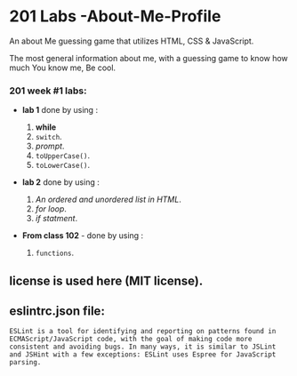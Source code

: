 # 201 Labs -About-Me-Profile

An about Me guessing game that utilizes HTML, CSS & JavaScript.

The most general information about me, with a guessing game to
know how much You know me, Be cool.

### 201 week #1 labs:

- **lab 1** done by using :

  1. **while**
  1. `switch`.
  1. _prompt_.
  1. `toUpperCase()`.
  1. `toLowerCase()`.

- **lab 2** done by using :

  1. _An ordered and unordered list in HTML_.
  1. _for loop_.
  1. _if statment_.

- **From class 102** - done by using :
  1. `functions`.

## license is used here (MIT license).

## eslintrc.json file:

`ESLint is a tool for identifying and reporting on patterns found in ECMAScript/JavaScript code, with the goal of making code more consistent and avoiding bugs. In many ways, it is similar to JSLint and JSHint with a few exceptions: ESLint uses Espree for JavaScript parsing.`
